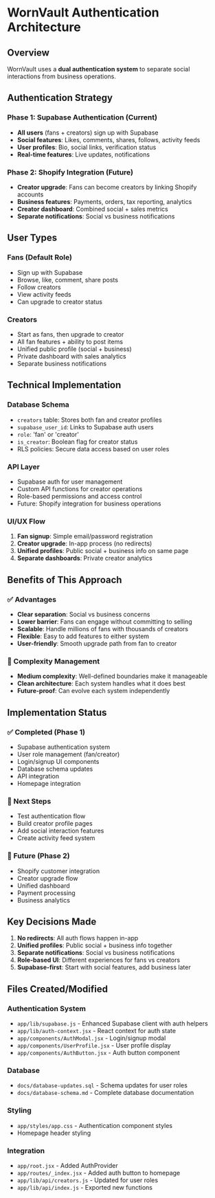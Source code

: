 # WornVault Authentication Architecture

## Overview

WornVault uses a **dual authentication system** to separate social interactions from business operations.

## Authentication Strategy

### Phase 1: Supabase Authentication (Current)

- **All users** (fans + creators) sign up with Supabase
- **Social features**: Likes, comments, shares, follows, activity feeds
- **User profiles**: Bio, social links, verification status
- **Real-time features**: Live updates, notifications

### Phase 2: Shopify Integration (Future)

- **Creator upgrade**: Fans can become creators by linking Shopify accounts
- **Business features**: Payments, orders, tax reporting, analytics
- **Creator dashboard**: Combined social + sales metrics
- **Separate notifications**: Social vs business notifications

## User Types

### Fans (Default Role)

- Sign up with Supabase
- Browse, like, comment, share posts
- Follow creators
- View activity feeds
- Can upgrade to creator status

### Creators

- Start as fans, then upgrade to creator
- All fan features + ability to post items
- Unified public profile (social + business)
- Private dashboard with sales analytics
- Separate business notifications

## Technical Implementation

### Database Schema

- `creators` table: Stores both fan and creator profiles
- `supabase_user_id`: Links to Supabase auth users
- `role`: 'fan' or 'creator'
- `is_creator`: Boolean flag for creator status
- RLS policies: Secure data access based on user roles

### API Layer

- Supabase auth for user management
- Custom API functions for creator operations
- Role-based permissions and access control
- Future: Shopify integration for business operations

### UI/UX Flow

1. **Fan signup**: Simple email/password registration
2. **Creator upgrade**: In-app process (no redirects)
3. **Unified profiles**: Public social + business info on same page
4. **Separate dashboards**: Private creator analytics

## Benefits of This Approach

### ✅ Advantages

- **Clear separation**: Social vs business concerns
- **Lower barrier**: Fans can engage without committing to selling
- **Scalable**: Handle millions of fans with thousands of creators
- **Flexible**: Easy to add features to either system
- **User-friendly**: Smooth upgrade path from fan to creator

### 🔄 Complexity Management

- **Medium complexity**: Well-defined boundaries make it manageable
- **Clean architecture**: Each system handles what it does best
- **Future-proof**: Can evolve each system independently

## Implementation Status

### ✅ Completed (Phase 1)

- Supabase authentication system
- User role management (fan/creator)
- Login/signup UI components
- Database schema updates
- API integration
- Homepage integration

### 🔄 Next Steps

- Test authentication flow
- Build creator profile pages
- Add social interaction features
- Create activity feed system

### 🚀 Future (Phase 2)

- Shopify customer integration
- Creator upgrade flow
- Unified dashboard
- Payment processing
- Business analytics

## Key Decisions Made

1. **No redirects**: All auth flows happen in-app
2. **Unified profiles**: Public social + business info together
3. **Separate notifications**: Social vs business notifications
4. **Role-based UI**: Different experiences for fans vs creators
5. **Supabase-first**: Start with social features, add business later

## Files Created/Modified

### Authentication System

- `app/lib/supabase.js` - Enhanced Supabase client with auth helpers
- `app/lib/auth-context.jsx` - React context for auth state
- `app/components/AuthModal.jsx` - Login/signup modal
- `app/components/UserProfile.jsx` - User profile display
- `app/components/AuthButton.jsx` - Auth button component

### Database

- `docs/database-updates.sql` - Schema updates for user roles
- `docs/database-schema.md` - Complete database documentation

### Styling

- `app/styles/app.css` - Authentication component styles
- Homepage header styling

### Integration

- `app/root.jsx` - Added AuthProvider
- `app/routes/_index.jsx` - Added auth button to homepage
- `app/lib/api/creators.js` - Updated for user roles
- `app/lib/api/index.js` - Exported new functions
